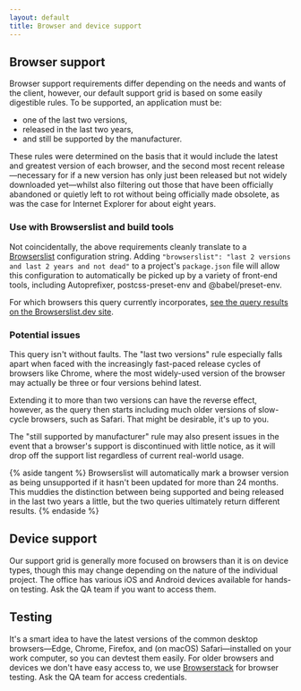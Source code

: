 ```yaml
---
layout: default
title: Browser and device support
---
```


## Browser support

Browser support requirements differ depending on the needs and wants of the client, however, our default support grid is based on some easily digestible rules. To be supported, an application must be:

* one of the last two versions,
* released in the last two years,
* and still be supported by the manufacturer.

These rules were determined on the basis that it would include the latest and greatest version of each browser, and the second most recent release—necessary for if a new version has only just been released but not widely downloaded yet—whilst also filtering out those that have been officially abandoned or quietly left to rot without being officially made obsolete, as was the case for Internet Explorer for about eight years. 

### Use with Browserslist and build tools

Not coincidentally, the above requirements cleanly translate to a [Browserslist](https://github.com/browserslist/browserslist) configuration string. Adding `"browserslist": "last 2 versions and last 2 years and not dead"` to a project's `package.json` file will allow this configuration to automatically be picked up by a variety of front-end tools, including Autoprefixer, postcss-preset-env and @babel/preset-env.

For which browsers this query currently incorporates, [see the query results on the Browserslist.dev site](https://browserslist.dev/?q=bGFzdCAyIHZlcnNpb25zIGFuZCBsYXN0IDIgeWVhcnMgYW5kIG5vdCBkZWFk).

### Potential issues

This query isn't without faults. The "last two versions" rule especially falls apart when faced with the increasingly fast-paced release cycles of browsers like Chrome, where the most widely-used version of the browser may actually be three or four versions behind latest. 

Extending it to more than two versions can have the reverse effect, however, as the query then starts including much older versions of slow-cycle browsers, such as Safari. That might be desirable, it's up to you. 

The "still supported by manufacturer" rule may also present issues in the event that a browser's support is discontinued with little notice, as it will drop off the support list regardless of current real-world usage. 

{% aside tangent %}
Browserslist will automatically mark a browser version as being unsupported if it hasn't been updated for more than 24 months. This muddies the distinction between being supported and being released in the last two years a little, but the two queries ultimately return different results.
{% endaside %}

## Device support

Our support grid is generally more focused on browsers than it is on device types, though this may change depending on the nature of the individual project. The office has various iOS and Android devices available for hands-on testing. Ask the QA team if you want to access them.

## Testing

It's a smart idea to have the latest versions of the common desktop browsers—Edge, Chrome, Firefox, and (on macOS) Safari—installed on your work computer, so you can devtest them easily. For older browsers and devices we don't have easy access to, we use [Browserstack](http://browserstack.com) for browser testing. Ask the QA team for access credentials.